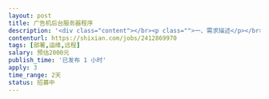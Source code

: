 ```yaml
---                
layout: post       
title: 广告机后台服务器程序           
description: '<div class="content"></br><p class="">一、需求描述</p></br><p class="">产品类别：广告机后台发布 </br><br/>开发进度：已开发好，但带负载能力不行，需要帮忙解决一下问题 </br><br/>功能：能够至少实现10000台的带负载能力</br><br/>技术：使用PHP语言、MYSQL数据库技术</p></br><p class="">可以远程</p></br></div>'     
contenturl: https://shixian.com/jobs/2412869970      
tags: [部署,运维,远程]            
salary: 预估2000元          
publish_time: '已发布 1 小时'         
apply: 3                   
time_range: 2天              
status: 招募中                  
---                 
```

